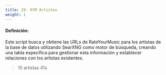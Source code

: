 ```yaml
---
title: 29. RYM Artistas
weight: 1
---
```


#### Definición:

Este script busca y obtiene las URLs de RateYourMusic para los artistas de la base de datos utilizando SearXNG como motor de búsqueda, creando una tabla específica para gestionar esta información y establecer relaciones con los artistas existentes.

> 10 artistas 41s
> 
